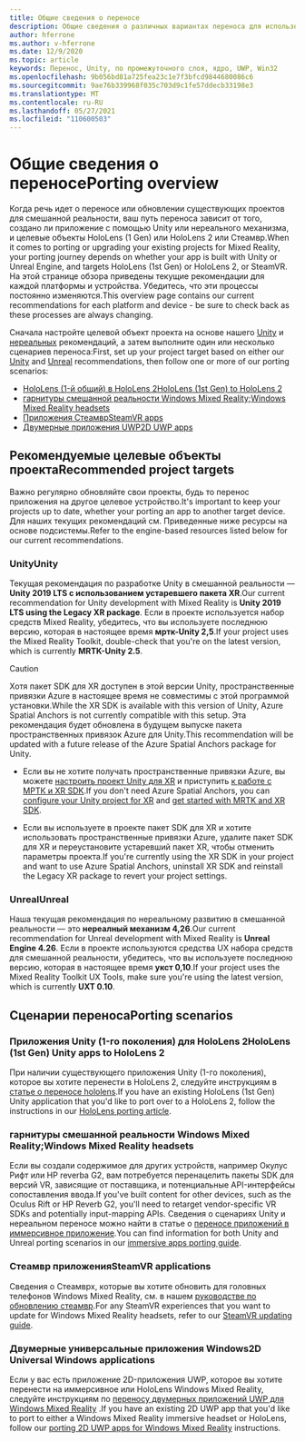```yaml
---
title: Общие сведения о переносе
description: Общие сведения о различных вариантах переноса для использования существующих приложений в смешанной реальности для HoloLens и VR.
author: hferrone
ms.author: v-hferrone
ms.date: 12/9/2020
ms.topic: article
keywords: Перенос, Unity, по промежуточного слоя, ядро, UWP, Win32
ms.openlocfilehash: 9b056bd81a725fea23c1e7f3bfcd9844680086c6
ms.sourcegitcommit: 9ae76b339968f035c703d9c1fe57ddecb33198e3
ms.translationtype: MT
ms.contentlocale: ru-RU
ms.lasthandoff: 05/27/2021
ms.locfileid: "110600503"
---
```

# <a name="porting-overview"></a><span data-ttu-id="ef743-104">Общие сведения о переносе</span><span class="sxs-lookup"><span data-stu-id="ef743-104">Porting overview</span></span>

<span data-ttu-id="ef743-105">Когда речь идет о переносе или обновлении существующих проектов для смешанной реальности, ваш путь переноса зависит от того, создано ли приложение с помощью Unity или нереального механизма, и целевые объекты HoloLens (1 Gen) или HoloLens 2 или Стеамвр.</span><span class="sxs-lookup"><span data-stu-id="ef743-105">When it comes to porting or upgrading your existing projects for Mixed Reality, your porting journey depends on whether your app is built with Unity or Unreal Engine, and targets HoloLens (1st Gen) or HoloLens 2, or SteamVR.</span></span> <span data-ttu-id="ef743-106">На этой странице обзора приведены текущие рекомендации для каждой платформы и устройства. Убедитесь, что эти процессы постоянно изменяются.</span><span class="sxs-lookup"><span data-stu-id="ef743-106">This overview page contains our current recommendations for each platform and device - be sure to check back as these processes are always changing.</span></span>

<span data-ttu-id="ef743-107">Сначала настройте целевой объект проекта на основе нашего [Unity](#unity) и [нереальных](#unreal) рекомендаций, а затем выполните один или несколько сценариев переноса:</span><span class="sxs-lookup"><span data-stu-id="ef743-107">First, set up your project target based on either our [Unity](#unity) and [Unreal](#unreal) recommendations, then follow one or more of our porting scenarios:</span></span>

- [<span data-ttu-id="ef743-108">HoloLens (1-й общий) в HoloLens 2</span><span class="sxs-lookup"><span data-stu-id="ef743-108">HoloLens (1st Gen) to HoloLens 2</span></span>](#hololens-1st-gen-unity-apps-to-hololens-2)
- [<span data-ttu-id="ef743-109">гарнитуры смешанной реальности Windows Mixed Reality;</span><span class="sxs-lookup"><span data-stu-id="ef743-109">Windows Mixed Reality headsets</span></span>](#windows-mixed-reality-headsets)
- [<span data-ttu-id="ef743-110">Приложения Стеамвр</span><span class="sxs-lookup"><span data-stu-id="ef743-110">SteamVR apps</span></span>](#steamvr-applications)
- [<span data-ttu-id="ef743-111">Двумерные приложения UWP</span><span class="sxs-lookup"><span data-stu-id="ef743-111">2D UWP apps</span></span>](#2d-universal-windows-applications)

## <a name="recommended-project-targets"></a><span data-ttu-id="ef743-112">Рекомендуемые целевые объекты проекта</span><span class="sxs-lookup"><span data-stu-id="ef743-112">Recommended project targets</span></span>

<span data-ttu-id="ef743-113">Важно регулярно обновляйте свои проекты, будь то перенос приложения на другое целевое устройство.</span><span class="sxs-lookup"><span data-stu-id="ef743-113">It's important to keep your projects up to date, whether your porting an app to another target device.</span></span> <span data-ttu-id="ef743-114">Для наших текущих рекомендаций см. Приведенные ниже ресурсы на основе подсистемы.</span><span class="sxs-lookup"><span data-stu-id="ef743-114">Refer to the engine-based resources listed below for our current recommendations.</span></span>

### <a name="unity"></a><span data-ttu-id="ef743-115">Unity</span><span class="sxs-lookup"><span data-stu-id="ef743-115">Unity</span></span>

<span data-ttu-id="ef743-116">Текущая рекомендация по разработке Unity в смешанной реальности — **Unity 2019 LTS с использованием устаревшего пакета XR**.</span><span class="sxs-lookup"><span data-stu-id="ef743-116">Our current recommendation for Unity development with Mixed Reality is **Unity 2019 LTS using the Legacy XR package**.</span></span> <span data-ttu-id="ef743-117">Если в проекте используется набор средств Mixed Reality, убедитесь, что вы используете последнюю версию, которая в настоящее время **мртк-Unity 2,5**.</span><span class="sxs-lookup"><span data-stu-id="ef743-117">If your project uses the Mixed Reality Toolkit, double-check that you're on the latest version, which is currently **MRTK-Unity 2.5**.</span></span>

> [!CAUTION]
> <span data-ttu-id="ef743-118">Хотя пакет SDK для XR доступен в этой версии Unity, пространственные привязки Azure в настоящее время не совместимы с этой программой установки.</span><span class="sxs-lookup"><span data-stu-id="ef743-118">While the XR SDK is available with this version of Unity, Azure Spatial Anchors is not currently compatible with this setup.</span></span> <span data-ttu-id="ef743-119">Эта рекомендация будет обновлена в будущем выпуске пакета пространственных привязок Azure для Unity.</span><span class="sxs-lookup"><span data-stu-id="ef743-119">This recommendation will be updated with a future release of the Azure Spatial Anchors package for Unity.</span></span>
> 
> * <span data-ttu-id="ef743-120">Если вы не хотите получать пространственные привязки Azure, вы можете [настроить проект Unity для XR](https://docs.unity3d.com/Manual/configuring-project-for-xr.html) и приступить [к работе с МРТК и XR SDK](/windows/mixed-reality/mrtk-unity/configuration/getting-started-with-mrtk-and-xrsdk).</span><span class="sxs-lookup"><span data-stu-id="ef743-120">If you don't need Azure Spatial Anchors, you can [configure your Unity project for XR](https://docs.unity3d.com/Manual/configuring-project-for-xr.html) and [get started with MRTK and XR SDK](/windows/mixed-reality/mrtk-unity/configuration/getting-started-with-mrtk-and-xrsdk).</span></span>
> 
> * <span data-ttu-id="ef743-121">Если вы используете в проекте пакет SDK для XR и хотите использовать пространственные привязки Azure, удалите пакет SDK для XR и переустановите устаревший пакет XR, чтобы отменить параметры проекта.</span><span class="sxs-lookup"><span data-stu-id="ef743-121">If you're currently using the XR SDK in your project and want to use Azure Spatial Anchors, uninstall XR SDK and reinstall the Legacy XR package to revert your project settings.</span></span>

### <a name="unreal"></a><span data-ttu-id="ef743-122">Unreal</span><span class="sxs-lookup"><span data-stu-id="ef743-122">Unreal</span></span>

<span data-ttu-id="ef743-123">Наша текущая рекомендация по нереальному развитию в смешанной реальности — это **нереалный механизм 4,26**.</span><span class="sxs-lookup"><span data-stu-id="ef743-123">Our current recommendation for Unreal development with Mixed Reality is **Unreal Engine 4.26**.</span></span> <span data-ttu-id="ef743-124">Если в проекте используются средства UX набора средств для смешанной реальности, убедитесь, что вы используете последнюю версию, которая в настоящее время **укст 0,10**.</span><span class="sxs-lookup"><span data-stu-id="ef743-124">If your project uses the Mixed Reality Toolkit UX Tools, make sure you're using the latest version, which is currently **UXT 0.10**.</span></span>

## <a name="porting-scenarios"></a><span data-ttu-id="ef743-125">Сценарии переноса</span><span class="sxs-lookup"><span data-stu-id="ef743-125">Porting scenarios</span></span>

### <a name="hololens-1st-gen-unity-apps-to-hololens-2"></a><span data-ttu-id="ef743-126">Приложения Unity (1-го поколения) для HoloLens 2</span><span class="sxs-lookup"><span data-stu-id="ef743-126">HoloLens (1st Gen) Unity apps to HoloLens 2</span></span>

<span data-ttu-id="ef743-127">При наличии существующего приложения Unity (1-го поколения), которое вы хотите перенести в HoloLens 2, следуйте инструкциям в [статье о переносе hololens](./porting-hl1-hl2.md).</span><span class="sxs-lookup"><span data-stu-id="ef743-127">If you have an existing HoloLens (1st Gen) Unity application that you'd like to port over to a HoloLens 2, follow the instructions in our [HoloLens porting article](./porting-hl1-hl2.md).</span></span>

### <a name="windows-mixed-reality-headsets"></a><span data-ttu-id="ef743-128">гарнитуры смешанной реальности Windows Mixed Reality;</span><span class="sxs-lookup"><span data-stu-id="ef743-128">Windows Mixed Reality headsets</span></span>

<span data-ttu-id="ef743-129">Если вы создали содержимое для других устройств, например Окулус Рифт или HP reverbа G2, вам потребуется перенацелить пакеты SDK для версий VR, зависящие от поставщика, и потенциальные API-интерфейсы сопоставления ввода.</span><span class="sxs-lookup"><span data-stu-id="ef743-129">If you've built content for other devices, such as the Oculus Rift or HP Reverb G2, you'll need to retarget vendor-specific VR SDKs and potentially input-mapping APIs.</span></span> <span data-ttu-id="ef743-130">Сведения о сценариях Unity и нереальном переносе можно найти в статье о [переносе приложений в иммерсивное приложение](porting-guides.md).</span><span class="sxs-lookup"><span data-stu-id="ef743-130">You can find information for both Unity and Unreal porting scenarios in our [immersive apps porting guide](porting-guides.md).</span></span>

### <a name="steamvr-applications"></a><span data-ttu-id="ef743-131">Стеамвр приложения</span><span class="sxs-lookup"><span data-stu-id="ef743-131">SteamVR applications</span></span>

<span data-ttu-id="ef743-132">Сведения о Стеамврх, которые вы хотите обновить для головных телефонов Windows Mixed Reality, см. в нашем [руководстве по обновлению стеамвр](updating-your-steamvr-application-for-windows-mixed-reality.md).</span><span class="sxs-lookup"><span data-stu-id="ef743-132">For any SteamVR experiences that you want to update for Windows Mixed Reality headsets, refer to our [SteamVR updating guide](updating-your-steamvr-application-for-windows-mixed-reality.md).</span></span>

### <a name="2d-universal-windows-applications"></a><span data-ttu-id="ef743-133">Двумерные универсальные приложения Windows</span><span class="sxs-lookup"><span data-stu-id="ef743-133">2D Universal Windows applications</span></span>

<span data-ttu-id="ef743-134">Если у вас есть приложение 2D-приложения UWP, которое вы хотите перенести на иммерсивное или HoloLens Windows Mixed Reality, следуйте инструкциям по [переносу двумерных приложений UWP для Windows Mixed Reality](building-2d-apps.md) .</span><span class="sxs-lookup"><span data-stu-id="ef743-134">If you have an existing 2D UWP app that you'd like to port to either a Windows Mixed Reality immersive headset or HoloLens, follow our [porting 2D UWP apps for Windows Mixed Reality](building-2d-apps.md) instructions.</span></span>
